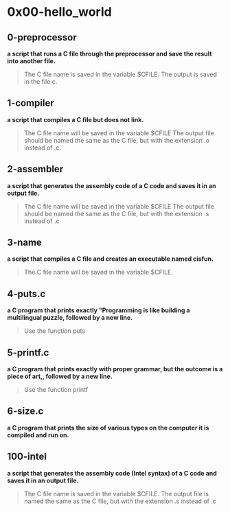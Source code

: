 # 0x00-hello_world

## 0-preprocessor

**a script that runs a C file through the preprocessor and save the result into another file.**
> The C file name is saved in the variable $CFILE.
> The output is saved in the file c.

## 1-compiler

**a script that compiles a C file but does not link.**

> The C file name will be saved in the variable $CFILE
> The output file should be named the same as the C file, but with the extension .o instead of .c.

## 2-assembler

**a script that generates the assembly code of a C code and saves it in an output file.**

> The C file name will be saved in the variable $CFILE
> The output file should be named the same as the C file, but with the extension .s instead of .c

## 3-name

**a script that compiles a C file and creates an executable named cisfun.**

> The C file name will be saved in the variable $CFILE.

## 4-puts.c

**a C program that prints exactly "Programming is like building a multilingual puzzle, followed by a new line.**

> Use the function puts

## 5-printf.c

**a C program that prints exactly with proper grammar, but the outcome is a piece of art,, followed by a new line.**

> Use the function printf

## 6-size.c

**a C program that prints the size of various types on the computer it is compiled and run on.**

## 100-intel

**a script that generates the assembly code (Intel syntax) of a C code and saves it in an output file.**

> The C file name is saved in the variable $CFILE.
> The output file is named the same as the C file, but with the extension .s instead of .c

